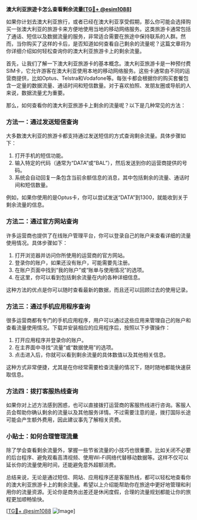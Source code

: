 **澳大利亚旅遊卡怎么查看剩余流量[[TG💪+ @esim1088](https://t.me/s/esim1088)]**

如果你计划去澳大利亚旅行，或者已经在澳大利亚享受假期，那么你可能会选择购买一张澳大利亚的旅游卡来方便地使用当地的移动网络服务。这类旅游卡通常包括了通话、短信以及数据流量的服务，非常适合需要在旅途中保持联系的人群。然而，当你购买了这样的卡后，是否知道如何查看自己剩余的流量呢？这篇文章将为你详细介绍如何轻松查询你的澳大利亚旅游卡上的剩余流量。

首先，让我们了解一下澳大利亚旅游卡的基本概念。澳大利亚旅游卡是一种预付费SIM卡，它允许游客在澳大利亚使用本地的移动网络服务。这些卡通常由不同的运营商提供，比如Optus、Telstra和Vodafone等。每张卡都会根据你的购买套餐包含一定量的数据流量、通话时间和短信数量。对于喜欢拍照、发朋友圈或导航的人来说，数据流量尤为重要。

那么，如何查看你的澳大利亚旅游卡上剩余的流量呢？以下是几种常见的方法：

### 方法一：通过发送短信查询

大多数澳大利亚的旅游卡都支持通过发送短信的方式查询剩余流量。具体步骤如下：

1. 打开手机的短信功能。
2. 输入特定的代码（通常为“DATA”或“BAL”），然后发送到你的运营商提供的号码。
3. 系统会自动回复一条包含当前余额信息的消息，其中包括剩余的流量、通话时间和短信数量。

例如，如果你使用的是Optus卡，你可以尝试发送“DATA”到1300，就能收到关于剩余流量的信息。

### 方法二：通过官方网站查询

许多运营商也提供了在线账户管理平台，你可以登录自己的账户来查看详细的流量使用情况。具体步骤如下：

1. 打开浏览器并访问你所使用的运营商的官方网站。
2. 登录你的账户，如果还没有账户，可能需要先注册。
3. 在账户页面中找到“我的账户”或“账单与使用情况”的选项。
4. 在这里，你可以看到包括剩余流量在内的各种详细信息。

这种方法的优点是你可以随时查看最新的数据，而且还可以回顾过去的使用记录。

### 方法三：通过手机应用程序查询

很多运营商都有专门的手机应用程序，用户可以通过这些应用来管理自己的账户和查看流量使用情况。下载并安装相应的应用程序后，按照以下步骤操作：

1. 打开应用程序并登录你的账户。
2. 在主界面中寻找“流量”或“数据使用”的选项。
3. 点击进入后，你就可以看到剩余流量的具体数值以及其他相关信息。

这种方式非常便捷，尤其是在你经常需要检查流量的情况下，随时随地都能快速获取信息。

### 方法四：拨打客服热线查询

如果你对上述方法感到困惑，也可以直接拨打运营商的客服热线进行咨询。客服人员会帮助你确认剩余的流量以及其他服务详情。不过需要注意的是，拨打国际长途可能会产生额外费用，因此建议事先了解相关资费。

### 小贴士：如何合理管理流量

除了学会查看剩余流量外，掌握一些节省流量的小技巧也很重要。比如关闭不必要的后台程序、避免观看高清视频、使用Wi-Fi网络代替移动数据等。这样不仅可以延长你的流量使用时间，还能避免意外超额消费。

总结来说，无论是通过短信、网站、应用程序还是客服热线，都可以轻松地查看你的澳大利亚旅游卡上的剩余流量。希望以上介绍能帮助你在旅途中更好地管理和利用你的流量资源。无论你是商务出差还是休闲度假，合理的流量规划都能让你的旅程更加顺畅愉快。

[[TG💪+ @esim1088](https://t.me/s/esim1088) ![Image](https://i.postimg.cc/4NQfJmqS/Snipaste-2025-05-13-00-14-12.png)]